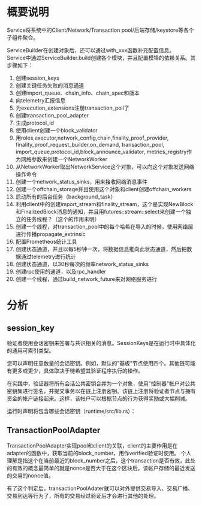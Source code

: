 # 概要说明
Service将系统中的Client/Network/Transaction pool/后端存储/keystore等各个子组件聚合。

ServiceBuilder在创建对象后，还可以通过with_xxx函数补充配置信息。  
Service中通过ServiceBuilder.build创建各个模块，并且配置模埠的依赖关系。其步骤如下：
1. 创建session_keys
2. 创建关键任务失败的消息通道
3. 创建import_queue、chain_info、chain_spec和版本
4. 向telemetry汇报信息
5. 为execution_extensions注册transaction_poll了
6. 创建transaction_pool_adapter
7. 生成protocol_id
8. 使用client创建一个block_validator
9. 用roles,executor,network_config,chain,finality_proof_provider, finality_proof_request_builder,on_demand, transaction_pool, import_queue,protocol_id,block_announce_validator, metrics_registry作为网络参数来创建一个NetworkWorker
10. 从NetworkWorker取出NetworkService这个对象，可以向这个对象发送网络操作命令
11. 创建一个network_status_sinks，用来接收网络消息事件
12. 创建一个offchain_storage并且使用这个对象和client创建offchain_workers
13. 启动所有的后台任务（background_task）
14. 利用client中的创建import_stream和finality_stream，这个是实现NewBlock和FinalizedBlock消息的通知，并且用futures::stream::select来创建一个独立的任务线程？（这个的作用未明）
15. 创建一个线程，对transaction_pool中的每个哈希在导入的时候，使用网络层进行传播propagate_extrinsic
16. 配置Prometheus统计工具
17. 创建状态通道，并且以每5秒钟一次，将数据信息推向此状态通道，然后把数据通过telemetry进行统计
18. 创建状态通道，以30秒每次的频率network_status_sinks
19. 创建rpc使用的通道，以及rpc_handler
20. 创建一个线程，通过build_network_future来对网络服务进行

# 分析
## session_key
验证者使用会话密钥来签署与共识相关的消息。SessionKeys是在运行时中具体化的通用可索引类型。

您可以声明任意数量的会话密钥。例如，默认的"基板"节点使用四个。其他链可能有更多或更少，具体取决于链希望其验证程序执行的操作。

在实践中，验证器将所有会话公共密钥合并为一个对象，使用"控制器"帐户对公共密钥集进行签名，并提交事务以在链上注册密钥。该链上注册将验证者节点与拥有资金的帐户链接起来。这样，该帐户可以根据节点的行为获得奖励或大幅削减。

运行时声明将包含哪些会话密钥（runtime/src/lib.rs）：

## TransactionPoolAdapter
TransactionPoolAdapter实现pool和client的关联，client的主要作用是在adapter的函数中，获取当前的block_number，用作verified验证时使用。 个人理解是指这个在当前最近的block_number之后，这个transaction是否有效，此处的有效的概念最简单的就是nonce是否大于在这个区块后，该帐户存储的最近发送的交易的nonce值。

有了这个判定后，transactionPoolAdater就可以对外提供交易导入、交易广播、交易到达等行为了，所有的交易经过验证后才会进行其他的处理。